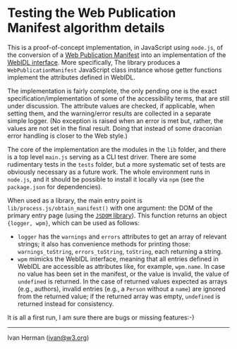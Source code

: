 
# Testing the Web Publication Manifest algorithm details

This is a proof-of-concept implementation, in JavaScript using `node.js`, of the conversion of a [Web Publication Manifest](https://w3c.github.io/wpub/#wp-construction) into an implementation of the [WebIDL interface](https://w3c.github.io/wpub/#webidl). More specifically, The library produces a `WebPublicationManifest` JavaScript class instance whose getter functions implement the attributes defined in WebIDL.

The implementation is fairly complete, the only pending one is the exact specification/implementation of some of the accessibility terms, that are still under discussion. The attribute values are checked, if applicable, when setting them, and the warning/error results are collected in a separate simple logger. (No exception is raised when an error is met but, rather, the values are not set in the final result. Doing that instead of some draconian error handling is closer to the Web style.)

The core of the implementation are the modules in the `lib` folder, and there is a top level `main.js` serving as a CLI test driver. There are some rudimentary tests in the `tests` folder, but a more systematic set of tests are obviously necessary as a future work. The whole environment runs in `node.js`, and it should be possible to install it locally via `npm` (see the `package.json` for dependencies).

When used as a library, the main entry point is `lib/process.js/obtain_manifest()` with one argument: the DOM of the primary entry page (using the [`JSDOM` library](https://www.npmjs.com/package/jsdom)). This function returns an object `{logger, wpm}`, which can be used as follows:

* `logger` has the `warnings` and `errors` attributes to get an array of relevant strings; it also has convenience methods for printing those: `warnings_toString`, `errors_toString`, `toString`, each returning a string.
* `wpm` mimicks the WebIDL interface, meaning that all entries defined in WebIDL are accessible as attributes like, for example, `wpm.name`. In case no value has been set in the manifest, or the value is invalid, the value of `undefined` is returned. In the case of returned values expected as arrays (e.g., authors), invalid entries (e.g., a `Person` without a `name`) are ignored from the returned value; if the returned array was empty, `undefined` is returned instead for consistency.

It is all a first run, I am sure there are bugs or missing features:-)

---

Ivan Herman (ivan@w3.org)
